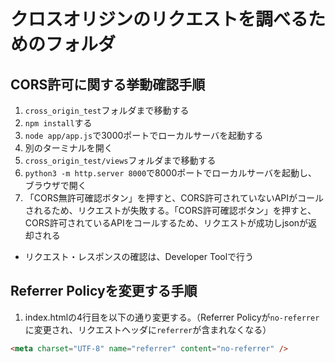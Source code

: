 # クロスオリジンのリクエストを調べるためのフォルダ

<!-- START doctoc -->
<!-- END doctoc -->

## CORS許可に関する挙動確認手順
1. `cross_origin_test`フォルダまで移動する
1. `npm install`する
1. `node app/app.js`で3000ポートでローカルサーバを起動する
1. 別のターミナルを開く
1. `cross_origin_test/views`フォルダまで移動する
1. `python3 -m http.server 8000`で8000ポートでローカルサーバを起動し、ブラウザで開く
1. 「CORS無許可確認ボタン」を押すと、CORS許可されていないAPIがコールされるため、リクエストが失敗する。「CORS許可確認ボタン」を押すと、CORS許可されているAPIをコールするため、リクエストが成功しjsonが返却される
  - リクエスト・レスポンスの確認は、Developer Toolで行う

## Referrer Policyを変更する手順
1. index.htmlの4行目を以下の通り変更する。（Referrer Policyが`no-referrer`に変更され、リクエストヘッダに`referrer`が含まれなくなる）
```html
<meta charset="UTF-8" name="referrer" content="no-referrer" />
```